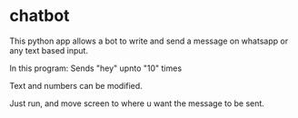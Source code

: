 # chatbot
This python app allows a bot to write and send a message on whatsapp or any text based input.

In this program: 
Sends "hey" upnto "10" times

Text and numbers can be modified.

Just run, and move screen to where u want the message to be sent. 


